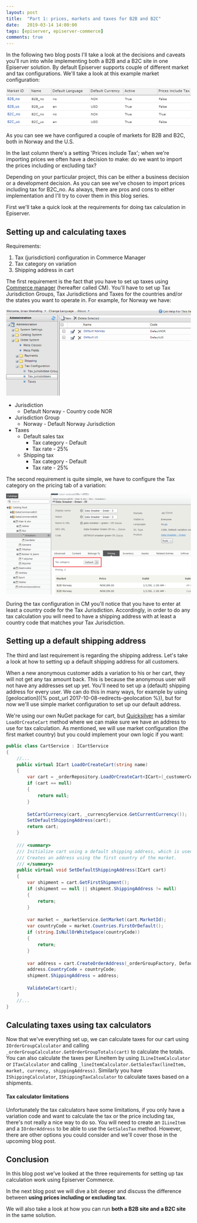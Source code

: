 ```yaml
---
layout: post
title:  "Part 1: prices, markets and taxes for B2B and B2C"
date:   2019-03-14 14:00:00
tags: [episerver, episerver-commerce]
comments: true
---
```


In the following two blog posts I'll take a look at the decisions and caveats you'll run into while implementing both a B2B and a B2C site in one Episerver solution. By default Episerver supports couple of different market and tax configurations. We'll take a look at this example market configuration:

<p class="centered-image">
	<img src="/assets/prices-markets-and-taxes/0.market-config.png" alt="Market config">
</p>

As you can see we have configured a couple of markets for B2B and B2C, both in Norway and the U.S.

In the last column there's a setting 'Prices include Tax'; when we're importing prices we often have a decision to make: do we want to import the prices including or excluding tax?

Depending on your particular project, this can be either a business decision or a development decision. As you can see we've chosen to import prices including tax for B2C_no. As always, there are pros and cons to either implementation and I'll try to cover them in this blog series.

First we'll take a quick look at the requirements for doing tax calculation in Episerver.

## Setting up and calculating taxes

Requirements:

1. Tax (jurisdiction) configuration in Commerce Manager
2. Tax category on variation
3. Shipping address in cart

The first requirement is the fact that you have to set up taxes using [Commerce manager](http://webhelp.episerver.com/latest/commerce/system-administration/configuring-taxes.htm) (hereafter called CM).
You'll have to set up Tax Jurisdiction Groups, Tax Jurisdictions and Taxes for the countries and/or the states you want to operate in. For example, for Norway we have:

<p class="centered-image">
	<img src="/assets/prices-markets-and-taxes/1.commerce-manager-tax-configuration.gif" alt="Episerver Commerce Manager tax configuration">
</p>

- Jurisdiction
  - Default Norway - Country code NOR
- Jurisdiction Group
  - Norway - Default Norway Jurisdiction
- Taxes
  - Default sales tax
    - Tax category - Default
    - Tax rate - 25%
  - Shipping tax
    - Tax category - Default
    - Tax rate - 25%

The second requirement is quite simple, we have to configure the Tax category on the pricing tab of a variation:

<p class="centered-image">
	<img src="/assets/prices-markets-and-taxes/2.variation-tax-category.png" alt="Variation tax category">
</p>

During the tax configuration in CM you'll notice that you have to enter at least a country code for the Tax Jurisdiction. Accordingly, in order to do any tax calculation you will need to have a shipping address with at least a country code that matches your Tax Jurisdiction.

## Setting up a default shipping address

The third and last requirement is regarding the shipping address. Let's take a look at how to setting up a default shipping address for all customers.

When a new anonymous customer adds a variation to his or her cart, they will not get any tax amount back. This is because the anonymous user will not have any addresses set up yet. You'll need to set up a (default) shipping address for every user. We can do this in many ways, for example by using [geolocation]({% post_url 2017-10-08-redirects-geolocation %}), but for now we'll use simple market configuration to set up our default address.

We're using our own NuGet package for cart, but [Quicksilver](https://github.com/episerver/Quicksilver/blob/master/Sources/EPiServer.Reference.Commerce.Site/Features/Cart/Services/CartService.cs#L268) has a similar `LoadOrCreateCart` method where we can make sure we have an address to use for tax calculation. As mentioned, we will use market configuration (the first market country) but you could implement your own logic if you want:


```csharp
public class CartService : ICartService
{
    //...
    public virtual ICart LoadOrCreateCart(string name)
    {
        var cart = _orderRepository.LoadOrCreateCart<ICart>(_customerContext.CurrentContactId, name, _currentMarket);
        if (cart == null)
        {
            return null;
        }

        SetCartCurrency(cart, _currencyService.GetCurrentCurrency());
        SetDefaultShippingAddress(cart);
        return cart;
    }

    /// <summary>
    /// Initialize cart using a default shipping address, which is used in tax calculations.
    /// Creates an address using the first country of the market.
    /// </summary>
    public virtual void SetDefaultShippingAddress(ICart cart)
    {
        var shipment = cart.GetFirstShipment();
        if (shipment == null || shipment.ShippingAddress != null)
        {
            return;
        }

        var market = _marketService.GetMarket(cart.MarketId);
        var countryCode = market.Countries.FirstOrDefault();
        if (string.IsNullOrWhiteSpace(countryCode))
        {
            return;
        }

        var address = cart.CreateOrderAddress(_orderGroupFactory, DefaultShippingAddressId);
        address.CountryCode = countryCode;
        shipment.ShippingAddress = address;

        ValidateCart(cart);
    }
    //...
}
```

## Calculating taxes using tax calculators

Now that we've everything set up, we can calculate taxes for our cart using `IOrderGroupCalculator` and calling `_orderGroupCalculator.GetOrderGroupTotals(cart)` to calculate the totals. You can also calculate the taxes per ILineItem by using `ILineItemCalculator` or `ITaxCalculator` and calling `_lineItemCalculator.GetSalesTax(lineItem, market, currency, shippingAddress)`. Similarly you have `IShippingCalculator`, `IShippingTaxCalculator` to calculate taxes based on a shipments.

#### Tax calculator limitations

Unfortunately the tax calculators have some limitations, if you only have a variation code and want to calculate the tax or the price including tax, there's not really a nice way to do so. You will need to create an `ILineItem` and a `IOrderAddress` to be able to use the `GetSalesTax` method. However, there are other options you could consider and we'll cover those in the upcoming blog post.

## Conclusion

In this blog post we've looked at the three requirements for setting up tax calculation work using Episerver Commerce. 

In the next blog post we will dive a bit deeper and discuss the difference between **using prices including or excluding tax**.

We will also take a look at how you can run **both a B2B site and a B2C site** in the same solution.
